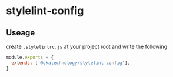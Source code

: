 # stylelint-config

## Useage

create `.stylelintrc.js` at your project root and write the following

```javascript
module.exports = {
  extends: ['@okatechnology/stylelint-config'],
}
```
